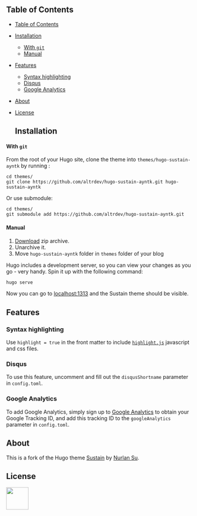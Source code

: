 ## Table of Contents

- [Table of Contents](#table-of-contents)
- [Installation](#installation)
    - [With `git`](#with-git)
    - [Manual](#manual)
- [Features](#features)
  - [Syntax highlighting](#syntax-highlighting)
  - [Disqus](#disqus)
  - [Google Analytics](#google-analytics)
- [About](#about)
- [License](#license)

  ## Installation

#### With `git`

From the root of your Hugo site, clone the theme into `themes/hugo-sustain-ayntk` by running :
```
cd themes/
git clone https://github.com/altrdev/hugo-sustain-ayntk.git hugo-sustain-ayntk
```

Or use submodule:
```
cd themes/
git submodule add https://github.com/altrdev/hugo-sustain-ayntk.git
```

#### Manual

1. [Download][zip-archive] zip archive.
2. Unarchive it.
3. Move `hugo-sustain-ayntk` folder in `themes` folder of your blog

Hugo includes a development server, so you can view your changes as you go -
very handy. Spin it up with the following command:

``` sh
hugo serve
```

Now you can go to [localhost:1313][local] and the Sustain
theme should be visible.

## Features

### Syntax highlighting

Use `highlight = true` in the front matter to include [`highlight.js`][highlight-js] javascript and css files.

### Disqus

To use this feature, uncomment and fill out the `disqusShortname` parameter in `config.toml`.

### Google Analytics

To add Google Analytics, simply sign up to [Google Analytics][g-analytics] to obtain your Google Tracking ID, and add this tracking ID to the `googleAnalytics` parameter in `config.toml`.

## About

This is a fork of the Hugo theme [Sustain][sustain] by [Nurlan Su][sustain-author].

## License
<p>
  <a href="./LICENSE"><img src="https://upload.wikimedia.org/wikipedia/commons/thumb/0/0c/MIT_logo.svg/642px-MIT_logo.svg.png" height="60px"></a>
</p>

[sustain]: https://github.com/nurlansu/hugo-sustain
[sustain-author]: https://github.com/nurlansu
[zip-archive]: https://github.com/altrdev/hugo-sustain-ayntk/archive/master.zip
[local]: http://localhost:1313/
[highlight-js]: https://highlightjs.org/
[g-analytics]: https://www.google.com/analytics/